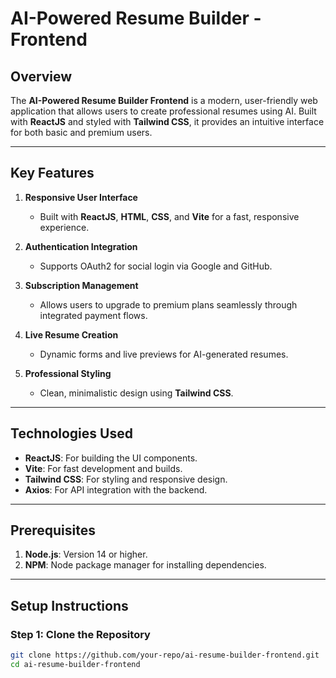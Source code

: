 # AI-Powered Resume Builder - Frontend

## Overview

The **AI-Powered Resume Builder Frontend** is a modern, user-friendly web application that allows users to create professional resumes using AI. Built with **ReactJS** and styled with **Tailwind CSS**, it provides an intuitive interface for both basic and premium users.

---

## Key Features  

1. **Responsive User Interface**  
   - Built with **ReactJS**, **HTML**, **CSS**, and **Vite** for a fast, responsive experience.  

2. **Authentication Integration**  
   - Supports OAuth2 for social login via Google and GitHub.  

3. **Subscription Management**  
   - Allows users to upgrade to premium plans seamlessly through integrated payment flows.  

4. **Live Resume Creation**  
   - Dynamic forms and live previews for AI-generated resumes.  

5. **Professional Styling**  
   - Clean, minimalistic design using **Tailwind CSS**.  

---

## Technologies Used  

- **ReactJS**: For building the UI components.  
- **Vite**: For fast development and builds.  
- **Tailwind CSS**: For styling and responsive design.  
- **Axios**: For API integration with the backend.  

---

## Prerequisites  

1. **Node.js**: Version 14 or higher.  
2. **NPM**: Node package manager for installing dependencies.  

---

## Setup Instructions  

### Step 1: Clone the Repository  
```bash
git clone https://github.com/your-repo/ai-resume-builder-frontend.git
cd ai-resume-builder-frontend

